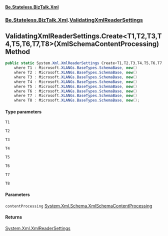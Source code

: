 #### [Be.Stateless.BizTalk.Xml](README.md 'README')
### [Be.Stateless.BizTalk.Xml](Be.Stateless.BizTalk.Xml.md 'Be.Stateless.BizTalk.Xml').[ValidatingXmlReaderSettings](ValidatingXmlReaderSettings.md 'Be.Stateless.BizTalk.Xml.ValidatingXmlReaderSettings')

## ValidatingXmlReaderSettings.Create<T1,T2,T3,T4,T5,T6,T7,T8>(XmlSchemaContentProcessing) Method

```csharp
public static System.Xml.XmlReaderSettings Create<T1,T2,T3,T4,T5,T6,T7,T8>(System.Xml.Schema.XmlSchemaContentProcessing contentProcessing=System.Xml.Schema.XmlSchemaContentProcessing.Strict)
    where T1 : Microsoft.XLANGs.BaseTypes.SchemaBase, new()
    where T2 : Microsoft.XLANGs.BaseTypes.SchemaBase, new()
    where T3 : Microsoft.XLANGs.BaseTypes.SchemaBase, new()
    where T4 : Microsoft.XLANGs.BaseTypes.SchemaBase, new()
    where T5 : Microsoft.XLANGs.BaseTypes.SchemaBase, new()
    where T6 : Microsoft.XLANGs.BaseTypes.SchemaBase, new()
    where T7 : Microsoft.XLANGs.BaseTypes.SchemaBase, new()
    where T8 : Microsoft.XLANGs.BaseTypes.SchemaBase, new();
```
#### Type parameters

<a name='Be.Stateless.BizTalk.Xml.ValidatingXmlReaderSettings.Create_T1,T2,T3,T4,T5,T6,T7,T8_(System.Xml.Schema.XmlSchemaContentProcessing).T1'></a>

`T1`

<a name='Be.Stateless.BizTalk.Xml.ValidatingXmlReaderSettings.Create_T1,T2,T3,T4,T5,T6,T7,T8_(System.Xml.Schema.XmlSchemaContentProcessing).T2'></a>

`T2`

<a name='Be.Stateless.BizTalk.Xml.ValidatingXmlReaderSettings.Create_T1,T2,T3,T4,T5,T6,T7,T8_(System.Xml.Schema.XmlSchemaContentProcessing).T3'></a>

`T3`

<a name='Be.Stateless.BizTalk.Xml.ValidatingXmlReaderSettings.Create_T1,T2,T3,T4,T5,T6,T7,T8_(System.Xml.Schema.XmlSchemaContentProcessing).T4'></a>

`T4`

<a name='Be.Stateless.BizTalk.Xml.ValidatingXmlReaderSettings.Create_T1,T2,T3,T4,T5,T6,T7,T8_(System.Xml.Schema.XmlSchemaContentProcessing).T5'></a>

`T5`

<a name='Be.Stateless.BizTalk.Xml.ValidatingXmlReaderSettings.Create_T1,T2,T3,T4,T5,T6,T7,T8_(System.Xml.Schema.XmlSchemaContentProcessing).T6'></a>

`T6`

<a name='Be.Stateless.BizTalk.Xml.ValidatingXmlReaderSettings.Create_T1,T2,T3,T4,T5,T6,T7,T8_(System.Xml.Schema.XmlSchemaContentProcessing).T7'></a>

`T7`

<a name='Be.Stateless.BizTalk.Xml.ValidatingXmlReaderSettings.Create_T1,T2,T3,T4,T5,T6,T7,T8_(System.Xml.Schema.XmlSchemaContentProcessing).T8'></a>

`T8`
#### Parameters

<a name='Be.Stateless.BizTalk.Xml.ValidatingXmlReaderSettings.Create_T1,T2,T3,T4,T5,T6,T7,T8_(System.Xml.Schema.XmlSchemaContentProcessing).contentProcessing'></a>

`contentProcessing` [System.Xml.Schema.XmlSchemaContentProcessing](https://docs.microsoft.com/en-us/dotnet/api/System.Xml.Schema.XmlSchemaContentProcessing 'System.Xml.Schema.XmlSchemaContentProcessing')

#### Returns
[System.Xml.XmlReaderSettings](https://docs.microsoft.com/en-us/dotnet/api/System.Xml.XmlReaderSettings 'System.Xml.XmlReaderSettings')